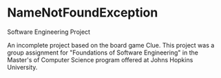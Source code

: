 # NameNotFoundException
Software Engineering Project


An incomplete project based on the board game Clue.  This project was a group assignment for "Foundations of Software Engineering" in the Master's of Computer Science program offered at Johns Hopkins University.
